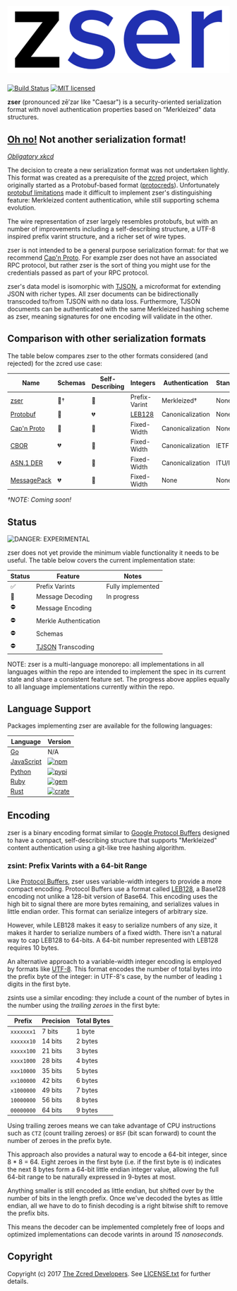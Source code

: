 # ![zser][zser-logo-image]

[![Build Status][build-image]][build-link]
[![MIT licensed][license-image]][license-link]

[zser-logo-image]: https://raw.githubusercontent.com/zcred/logos/master/zser-logo-md.png
[build-image]: https://secure.travis-ci.org/zcred/zser.svg?branch=master
[build-link]: http://travis-ci.org/zcred/zser
[license-image]: https://img.shields.io/badge/license-MIT-blue.svg
[license-link]: https://github.com/zcred/zser/blob/master/LICENSE.txt

**zser** (pronounced zē′zər like "Caesar") is a security-oriented serialization
format with novel authentication properties based on "Merkleized" data
structures.

## [Oh no!] Not another serialization format!

[Oh no!]: https://scottlocklin.wordpress.com/2017/04/02/please-stop-writing-new-serialization-protocols/

*[Obligatory xkcd](https://xkcd.com/927/)*

The decision to create a new serialization format was not undertaken lightly.
This format was created as a prerequisite of the [zcred] project, which
originally started as a Protobuf-based format ([protocreds]). Unfortunately
[protobuf limitations] made it difficult to implement zser's distinguishing
feature: Merkleized content authentication, while still supporting schema
evolution.

The wire representation of zser largely resembles protobufs, but with an
number of improvements including a self-describing structure, a UTF-8 inspired
prefix varint structure, and a richer set of wire types.

zser is not intended to be a general purpose serialization format: for that
we recommend [Cap'n Proto]. For example zser does not have an associated RPC
protocol, but rather zser is the sort of thing you might use for the
credentials passed as part of your RPC protocol.

zser's data model is isomorphic with [TJSON], a microformat for extending
JSON with richer types. All zser documents can be bidirectionally
transcoded to/from TJSON with no data loss. Furthermore, TJSON documents
can be authenticated with the same Merkleized hashing scheme as zser,
meaning signatures for one encoding will validate in the other.

[zcred]: https://github.com/zcred/zcred
[protocreds]: https://github.com/protocreds/
[protobuf limitations]: https://github.com/google/protobuf/issues/2629
[Cap'n Proto]: https://capnproto.org/
[TJSON]: https://www.tjson.org/

## Comparison with other serialization formats

The table below compares zser to the other formats considered
(and rejected) for the zcred use case:

| Name          | Schemas         | Self-Describing  | Integers        | Authentication   | Standardization |
|---------------|-----------------|------------------|-----------------|------------------|-----------------|
| [zser]        | :green_heart:†  | :green_heart:    | Prefix-Varint   | Merkleized†      | None            |
| [Protobuf]    | :green_heart:   | :broken_heart:   | [LEB128]        | Canonicalization | None            |
| [Cap'n Proto] | :green_heart:   | :green_heart:    | Fixed-Width     | Canonicalization | None            |
| [CBOR]        | :broken_heart:  | :green_heart:    | Fixed-Width     | Canonicalization | IETF            |
| [ASN.1 DER]   | :broken_heart:  | :yellow_heart:   | Fixed-Width     | Canonicalization | ITU/IETF        |
| [MessagePack] | :broken_heart:  | :green_heart:    | Fixed-Width     | None             | None            |

*†NOTE: Coming soon!*

[zser]: https://github.com/zcred/zser
[Protobuf]: https://developers.google.com/protocol-buffers/
[CBOR]: https://tools.ietf.org/html/rfc7049
[ASN.1 DER]: https://www.itu.int/rec/T-REC-X.690-201508-I/en
[MessagePack]: https://msgpack.org/
[LEB128]: https://en.wikipedia.org/wiki/LEB128

## Status

![DANGER: EXPERIMENTAL](https://raw.github.com/cryptosphere/cryptosphere/master/images/experimental.png)

zser does not yet provide the minimum viable functionality it needs to be
useful. The table below covers the current implementation state:

| Status             | Feature               | Notes             |
|--------------------|-----------------------|-------------------|
| :white_check_mark: | Prefix Varints        | Fully implemented |
| :construction:     | Message Decoding      | In progress       |
| :no_entry:         | Message Encoding      |                   |
| :no_entry:         | Merkle Authentication |                   |
| :no_entry:         | Schemas               |                   |
| :no_entry:         | [TJSON] Transcoding   |                   |

NOTE: zser is a multi-language monorepo: all implementations in all languages
within the repo are intended to implement the spec in its current state and
share a consistent feature set. The progress above applies equally to all
language implementations currently within the repo.

## Language Support

Packages implementing zser are available for the following languages:

| Language               | Version                              |
|------------------------|--------------------------------------|
| [Go][go-link]          | N/A                                  |
| [JavaScript][npm-link] | [![npm][npm-shield]][npm-link]       |
| [Python][pypi-link]    | [![pypi][pypi-shield]][pypi-link]    |
| [Ruby][gem-link]       | [![gem][gem-shield]][gem-link]       |
| [Rust][crate-link]     | [![crate][crate-shield]][crate-link] |


[go-link]: https://github.com/zcred/zser/tree/master/go
[npm-shield]: https://img.shields.io/npm/v/zser.svg
[npm-link]: https://www.npmjs.com/package/zser
[pypi-shield]: https://img.shields.io/pypi/v/zser.svg
[pypi-link]: https://pypi.python.org/pypi/zser/
[gem-shield]: https://badge.fury.io/rb/zser.svg
[gem-link]: https://rubygems.org/gems/zser
[crate-shield]: https://img.shields.io/crates/v/zser.svg
[crate-link]: https://crates.io/crates/zser

## Encoding

zser is a binary encoding format similar to [Google Protocol Buffers][Protobuf]
designed to have a compact, self-describing structure that supports
"Merkleized" content authentication using a git-like tree hashing algorithm.

### zsint: Prefix Varints with a 64-bit Range

Like [Protocol Buffers][Protobuf], zser uses variable-width integers to
provide a more compact encoding. Protocol Buffers use a format called
[LEB128], a Base128 encoding not unlike a 128-bit version of Base64.
This encoding uses the high bit to signal there are more bytes remaining,
and serializes values in little endian order. This format can serialize
integers of arbitrary size.

However, while LEB128 makes it easy to serialize numbers of any size,
it makes it harder to serialize numbers of a fixed width. There isn't
a natural way to cap LEB128 to 64-bits. A 64-bit number represented with
LEB128 requires 10 bytes.

An alternative approach to a variable-width integer encoding is employed
by formats like [UTF-8]. This format encodes the number of total bytes
into the prefix byte of the integer: in UTF-8's case, by the number of
leading `1` digits in the first byte.

zsints use a similar encoding: they include a count of the number of
bytes in the number using the *trailing zeroes* in the first byte:

| Prefix     | Precision | Total Bytes |
|------------|-----------|-------------|
| `xxxxxxx1` | 7 bits    | 1 byte      |
| `xxxxxx10` | 14 bits   | 2 bytes     |
| `xxxxx100` | 21 bits   | 3 bytes     |
| `xxxx1000` | 28 bits   | 4 bytes     |
| `xxx10000` | 35 bits   | 5 bytes     |
| `xx100000` | 42 bits   | 6 bytes     |
| `x1000000` | 49 bits   | 7 bytes     |
| `10000000` | 56 bits   | 8 bytes     |
| `00000000` | 64 bits   | 9 bytes     |

Using trailing zeroes means we can take advantage of CPU instructions such as
`CTZ` (count trailing zeroes) or `BSF` (bit scan forward) to count the number
of zeroes in the prefix byte.

This approach also provides a natural way to encode a 64-bit integer, since
8 * 8 = 64. Eight zeroes in the first byte (i.e. if the first byte is `0`)
indicates the next 8 bytes form a 64-bit little endian integer value,
allowing the full 64-bit range to be naturally expressed in 9-bytes at most.

Anything smaller is still encoded as little endian, but shifted over by the
number of bits in the length prefix. Once we've decoded the bytes as little
endian, all we have to do to finish decoding is a right bitwise shift to
remove the prefix bits.

This means the decoder can be implemented completely free of loops and
optimized implementations can decode varints in around *15 nanoseconds*.

[UTF-8]: https://en.wikipedia.org/wiki/UTF-8#Description

## Copyright

Copyright (c) 2017 [The Zcred Developers][AUTHORS].
See [LICENSE.txt] for further details.

[AUTHORS]: https://github.com/zcred/zcred/blob/master/AUTHORS.md
[LICENSE.txt]: https://github.com/zcred/zser/blob/master/LICENSE.txt
